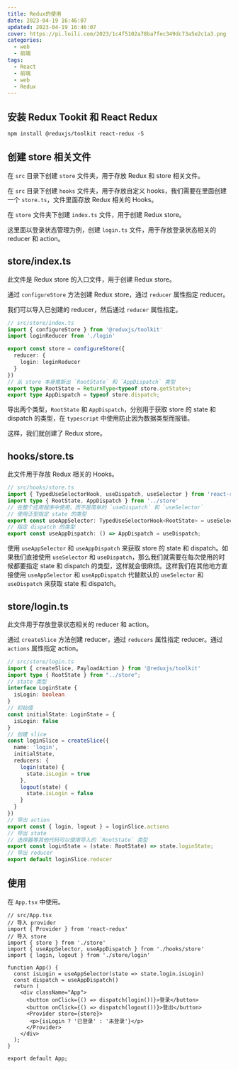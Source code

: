 ```yaml
---
title: Redux的使用
date: 2023-04-19 16:46:07
updated: 2023-04-19 16:46:07
cover: https://pi.loili.com/2023/1c4f5102a78ba7fec349dc73a5e2c1a3.png
categories:
  - web
  - 前端
tags:
  - React
  - 前端
  - web
  - Redux
---
```


## 安装 Redux Tookit 和 React Redux

```shell
npm install @reduxjs/toolkit react-redux -S
```

## 创建 store 相关文件

在 `src` 目录下创建 `store` 文件夹，用于存放 Redux 和 store 相关文件。

在 `src` 目录下创建 `hooks` 文件夹，用于存放自定义 hooks，我们需要在里面创建一个 `store.ts`，文件里面存放 Redux 相关的 Hooks。

在 `store` 文件夹下创建 `index.ts` 文件，用于创建 Redux store。

这里面以登录状态管理为例，创建 `login.ts` 文件，用于存放登录状态相关的 reducer 和 action。

## store/index.ts

此文件是 Redux store 的入口文件，用于创建 Redux store。

通过 `configureStore` 方法创建 Redux store，通过 `reducer` 属性指定 reducer。

我们可以导入已创建的 reducer，然后通过 `reducer` 属性指定。

```typescript
// src/store/index.ts
import { configureStore } from '@reduxjs/toolkit'
import loginReducer from './login'

export const store = configureStore({
  reducer: {
    login: loginReducer
  }
})
// 从 store 本身推断出 `RootState` 和 `AppDispatch` 类型
export type RootState = ReturnType<typeof store.getState>;
export type AppDispatch = typeof store.dispatch;
```

导出两个类型，`RootState` 和 `AppDispatch`，分别用于获取 store 的 state 和 dispatch 的类型，在 `typescript` 中使用防止因为数据类型而报错。

这样，我们就创建了 Redux store。

## hooks/store.ts

此文件用于存放 Redux 相关的 Hooks。

```typescript
// src/hooks/store.ts
import { TypedUseSelectorHook, useDispatch, useSelector } from 'react-redux'
import type { RootState, AppDispatch } from '../store'
// 在整个应用程序中使用，而不是简单的 `useDispatch` 和 `useSelector`
// 使用泛型指定 state 的类型
export const useAppSelector: TypedUseSelectorHook<RootState> = useSelector;
// 指定 dispatch 的类型
export const useAppDispatch: () => AppDispatch = useDispatch;
```

使用 `useAppSelector` 和 `useAppDispatch` 来获取 store 的 state 和 dispatch。如果我们直接使用 `useSelector` 和 `useDispatch`，那么我们就需要在每次使用的时候都要指定 state 和 dispatch 的类型，这样就会很麻烦。这样我们在其他地方直接使用 `useAppSelector` 和 `useAppDispatch` 代替默认的  `useSelector` 和 `useDispatch` 来获取 state 和 dispatch。

## store/login.ts

此文件用于存放登录状态相关的 reducer 和 action。

通过 `createSlice` 方法创建 reducer，通过 `reducers` 属性指定 reducer。通过 `actions` 属性指定 action。

```typescript
// src/store/login.ts
import { createSlice, PayloadAction } from '@reduxjs/toolkit'
import type { RootState } from "../store";
// state 类型
interface LoginState {
  isLogin: boolean
}
// 初始值
const initialState: LoginState = {
  isLogin: false
}
// 创建 slice
const loginSlice = createSlice({
  name: 'login',
  initialState,
  reducers: {
    login(state) {
      state.isLogin = true
    },
    logout(state) {
      state.isLogin = false
    }
  }
})
// 导出 action
export const { login, logout } = loginSlice.actions
// 导出 state
// 选择器等其他代码可以使用导入的 `RootState` 类型
export const loginState = (state: RootState) => state.loginState;
// 导出 reducer
export default loginSlice.reducer
```
## 使用

在 `App.tsx` 中使用。

```tsx
// src/App.tsx
// 导入 provider
import { Provider } from 'react-redux'
// 导入 store
import { store } from './store'
import { useAppSelector, useAppDispatch } from './hooks/store'
import { login, logout } from './store/login'

function App() {
  const isLogin = useAppSelector(state => state.login.isLogin)
  const dispatch = useAppDispatch()
  return (
    <div className="App">
      <button onClick={() => dispatch(login())}>登录</button>
      <button onClick={() => dispatch(logout())}>登出</button>
      <Provider store={store}>
       <p>{isLogin ? '已登录' : '未登录'}</p>
      </Provider> 
    </div>
  );
}

export default App;
```